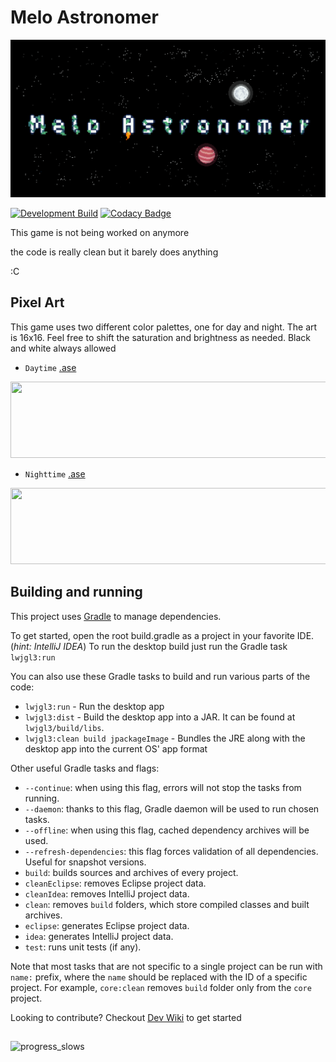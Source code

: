 # Melo Astronomer
![Logo](repo/logo.png "")

[![Development Build](https://github.com/Jackkillian/World-Of-Dragons/actions/workflows/gradle-development-build.yml/badge.svg)](https://github.com/Jackkillian/World-Of-Dragons/actions/workflows/gradle-development-build.yml)  [![Codacy Badge](https://app.codacy.com/project/badge/Grade/64dfaf153feb4602bd77b43f56bdec61)](https://www.codacy.com?utm_source=github.com&amp;utm_medium=referral&amp;utm_content=Jackkillian/World-Of-Dragons&amp;utm_campaign=Badge_Grade)

This game is not being worked on anymore

the code is really clean but it barely does anything

:C

## Pixel Art
This game uses two different color palettes, one for day and night. The art is 16x16. Feel free
to shift the saturation and brightness as needed. Black and white always allowed

- `Daytime` [.ase](repo/ma_day.ase)
<p align="left">
<img height="122" width="511" src="https://user-images.githubusercontent.com/101005658/220882825-38f87e84-7015-4395-b3df-c4b20c8bac93.png">
</p>

- `Nighttime` [.ase](repo/ma_night.ase)
<p align="left" >
<img height="122" width="511" src="https://user-images.githubusercontent.com/101005658/220882846-78974329-9f5a-418b-bc3d-ca99cb7c743b.png">
</p>




## Building and running
This project uses [Gradle](http://gradle.org/) to manage dependencies.

To get started, open the root build.gradle as a project in your favorite IDE. (_hint: IntelliJ IDEA_)
To run the desktop build just run the Gradle task `lwjgl3:run`

You can also use these Gradle tasks to build and run various parts of the code:
- `lwjgl3:run` - Run the desktop app
- `lwjgl3:dist` - Build the desktop app into a JAR. It can be found at `lwjgl3/build/libs`.
- `lwjgl3:clean build jpackageImage` - Bundles the JRE along with the desktop app into the current OS' app format


Other useful Gradle tasks and flags:
- `--continue`: when using this flag, errors will not stop the tasks from running.
- `--daemon`: thanks to this flag, Gradle daemon will be used to run chosen tasks.
- `--offline`: when using this flag, cached dependency archives will be used.
- `--refresh-dependencies`: this flag forces validation of all dependencies. Useful for snapshot versions.
- `build`: builds sources and archives of every project.
- `cleanEclipse`: removes Eclipse project data.
- `cleanIdea`: removes IntelliJ project data.
- `clean`: removes `build` folders, which store compiled classes and built archives.
- `eclipse`: generates Eclipse project data.
- `idea`: generates IntelliJ project data.
- `test`: runs unit tests (if any).

Note that most tasks that are not specific to a single project can be run with `name:` prefix, where the `name` should be replaced with the ID of a specific project.
For example, `core:clean` removes `build` folder only from the `core` project.

Looking to contribute? Checkout [Dev Wiki](DevWiki.MD) to get started

##

![progress_slows](https://github.com/user-attachments/assets/660d4f29-9b31-4483-bb9a-3f751f91fd76)

